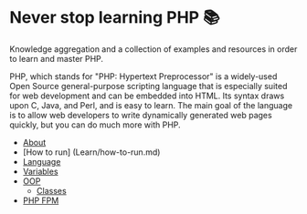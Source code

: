# Never stop learning PHP :books:

Knowledge aggregation and a collection of examples and resources in order to learn and master PHP.

PHP, which stands for "PHP: Hypertext Preprocessor" is a widely-used Open Source general-purpose scripting language that is especially suited for web development and can be embedded into HTML. Its syntax draws upon C, Java, and Perl, and is easy to learn. The main goal of the language is to allow web developers to write dynamically generated web pages quickly, but you can do much more with PHP.

* [About](Learn/about.md)
* [How to run] (Learn/how-to-run.md)
* [Language](Learn/Language)
 * [Variables](Learn/Language/variables.md)
* [OOP](Learn/OOP/)
  * [Classes](Learn/OOP/classes.md)
* [PHP FPM](Learn/php-fpm.md)

